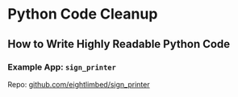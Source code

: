 # Python Code Cleanup

## How to Write Highly Readable Python Code

### Example App: `sign_printer`

Repo: [github.com/eightlimbed/sign_printer](https://github.com/eightlimbed/sign_printer)
